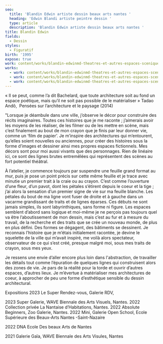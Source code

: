 ```yaml
---
seo:
  title: 'Blandin Edwin artiste dessin beaux arts nantes '
  heading: 'Edwin Blandi artiste peintre dessin '
  type: article
  description: 'Blandin Edwin artiste dessin beaux arts nantes '
title: Blandin Edwin
fields:
  - Dessin
styles:
  - Figuratif
birth: '1995'
expose: true
work: content/works/blandin-edwinmd-theatres-et-autres-espaces-sceniques-and.md
works:
  - work: content/works/blandin-edwinmd-theatres-et-autres-espaces-sceniques-and.md
  - work: content/works/blandin-edwinmd-theatres-et-autres-espaces-sceniques-11.md
  - work: content/works/blandin-edwinmd-theatres-et-autres-espaces-sceniques-10.md
---
```


« Il se peut, comme l’a dit Bachelard, que toute architecture soit au fond un espace poétique,
mais qu’il ne soit pas possible de le matérialiser »  Tadao Andô,  Pensées sur l’architecture et le paysage (2014)

"Lorsque je déambule dans une ville, j’observe le décor pour construire des récits imaginaires. Toutes ces
histoires que je me raconte ; j’aimerais avoir les moyens de les réaliser, de les filmer ou de les mettre en scène, mais c’est finalement au bout de mon crayon que je finis par leur donner vie, comme un ‘film de papier’.
Je m’inspire des architectures qui m’entourent, qu’elles soient nouvelles ou anciennes, pour créer des
histoires sous la forme d’images et dessiner ainsi mes propres espaces fictionnels. Mes décors sont pour moi aussi
vivants que des personnages. Rien de linéaire ici, ce sont des lignes brutes entremêlées qui représentent des scènes au fort potentiel théâtral.

À l’atelier, je commence toujours par suspendre une feuille grand format au mur, puis je pose un point précis sur cette même feuille et je trace avec minutie un premier trait à la craie ou au crayon. C’est comme l’ouverture d’une fleur, d’un pavot, dont les pétales s’étirent depuis le coeur et la tige ; j’ai alors la sensation d’un premier signe de vie sur ma feuille blanche. Les pétales du bout de ma ligne vont fuser de droite et à gauche dans un vacarme grandissant de traits et de lignes éparses. Ces débuts ne sont jamais simples, ils sont labyrinthiques, sans forme ni figure. Les espaces semblent d’abord sans logique et moi-même je ne perçois pas toujours quel va être l’aboutissement de mon dessin, mais c’est au fur et à mesure du travail, de la recherche et des traits que se crée un nouveau monde, de plus en plus défini. Des formes se dégagent, des bâtiments se dessinent. Je reconnais l’histoire que je m’étais initialement racontée, je devine le squelette de la ville qui m’avait inspiré, me voilà alors spectateur, observateur de ce qui s’est créé, presque malgré moi, sous mes traits de crayon, sous mes yeux.

Je ressens une envie d’aller encore plus loin dans l'abstraction, de travailler les détails tout comme l’épuration de quelques lignes qui construisent alors des zones de vie. Je pars de la réalité pour la torde et ouvrir d’autres espaces, d’autres lieux. Je m’évertue à matérialiser mes architectures de coeur, à approcher de peu une forme d’esthétique sensible du dessin architectural.

Expositions
2023 Le Super Rendez-vous, Galerie RDV,

2023 Super Galerie, WAVE Biennale des Arts Visuels, Nantes.
2022 Collection privée La Nantaise d’Habitations, Nantes.
2022 Absolute Beginners, Zoo Galerie, Nantes.
2022 Mini, Galerie Open School, Ecole Supérieure des Beaux-Arts Nantes -Saint-Nazaire

2022 DNA Ecole Des beaux Arts de Nantes

2021 Galerie Gaïa, WAVE Biennale des Arts Visules, Nantes
